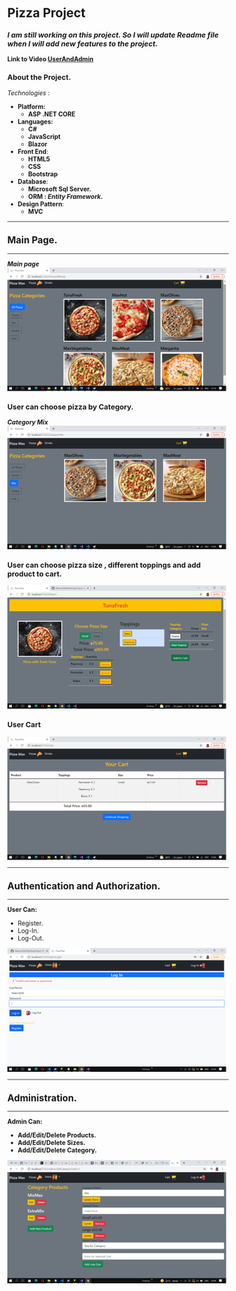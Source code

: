 #  Pizza Project
### *I am still working on this project. So I will update Readme file when I will add new features to the project.*

**Link to Video [UserAndAdmin](https://www.youtube.com/watch?v=jgOxgYJGAK8)**
### About the Project.

*Technologies* :
+ **Platform:**
  + **ASP .NET CORE**
+ **Languages:**
  + **C#**
  + **JavaScript**
  + **Blazor**
+ **Front End**:
  + **HTML5**
  + **CSS**
  + **Bootstrap**
+ **Database**:
  +  **Microsoft Sql Server.**
  +  **ORM : *Entity Framework*.** 
+ **Design Pattern**:
  + **MVC**
___
##  Main Page.
___
***Main page***
![Main](ReadMe/img/Main.jpg "Main")

### User can choose pizza by Category.
***Category Mix***
![Category](ReadMe/img/Mix.jpg "Category")
  
### User can choose pizza size , different toppings and add product to cart.
![SpicificPizza](ReadMe/img/Order.jpg "SpecificPizza")
### User Cart
![Cart](ReadMe/img/Cart.jpg "Cart")

___
##  Authentication and Authorization.
___
**User Can:**
  + Register.
  + Log-In.
  + Log-Out.
  
  ![Registration](ReadMe/img/Registration.jpg "Registration")
___
## Administration.
___
 **Admin Can:**
  + **Add/Edit/Delete Products.**
  + **Add/Edit/Delete Sizes.**
  + **Add/Edit/Delete Category.**

![Administration](ReadMe/img/Administration.jpg "Administration")
  

